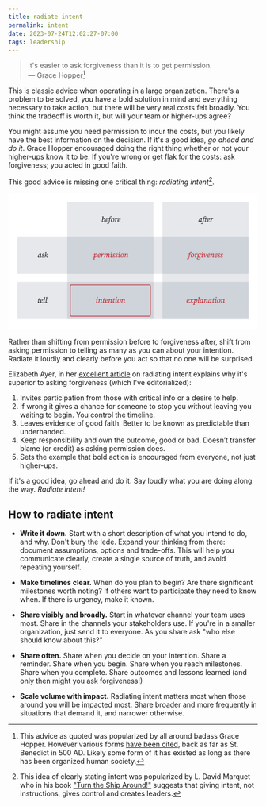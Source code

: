 ```yaml
---
title: radiate intent
permalink: intent
date: 2023-07-24T12:02:27-07:00
tags: leadership
---
```


> It's easier to ask forgiveness than it is to get permission.\
> — Grace Hopper[^1]

[^1]:
    This advice as quoted was popularized by all around badass Grace Hopper.
    However various forms [have been cited][forgive quote], back as far as St.
    Benedict in 500 AD. Likely some form of it has existed as long as there has
    been organized human society.

This is classic advice when operating in a large organization. There's a problem
to be solved, you have a bold solution in mind and everything necessary to take
action, but there will be very real costs felt broadly. You think the tradeoff
is worth it, but will your team or higher-ups agree?

You might assume you need permission to incur the costs, but you likely have the
best information on the decision. If it's a good idea, _go ahead and do it_.
Grace Hopper encouraged doing the right thing whether or not your higher-ups
know it to be. If you're wrong or get flak for the costs: ask forgiveness; you
acted in good faith.

This good advice is missing one critical thing: _radiating intent_[^2].

[^2]:
    This idea of clearly stating intent was popularized by L. David Marquet who
    in his book ["Turn the Ship Around!"][turn the ship around] suggests that
    giving intent, not instructions, gives control and creates leaders.

![intention is telling not asking](../media/222f597868763d3e.svg)

Rather than shifting from permission before to forgiveness after, shift from
asking permission to telling as many as you can about your intention. Radiate it
loudly and clearly before you act so that no one will be surprised.

Elizabeth Ayer, in her [excellent article][elizayer article] on radiating intent
explains why it's superior to asking forgiveness (which I've editorialized):

1. Invites participation from those with critical info or a desire to help.
2. If wrong it gives a chance for someone to stop you without leaving you
   waiting to begin. You control the timeline. 
3. Leaves evidence of good faith. Better to be known as predictable than
   underhanded.
4. Keep responsibility and own the outcome, good or bad. Doesn’t transfer blame
   (or credit) as asking permission does.
5. Sets the example that bold action is encouraged from everyone, not just
   higher-ups.

If it's a good idea, go ahead and do it. Say loudly what you are doing along the
way. _Radiate intent!_

## How to radiate intent

- **Write it down.** Start with a short description of what you intend to do,
  and why. Don't bury the lede. Expand your thinking from there: document
  assumptions, options and trade-offs. This will help you communicate clearly,
  create a single source of truth, and avoid repeating yourself.

- **Make timelines clear.** When do you plan to begin? Are there significant
  milestones worth noting? If others want to participate they need to know when.
  If there is urgency, make it known.

- **Share visibly and broadly.** Start in whatever channel your team uses most.
  Share in the channels your stakeholders use. If you're in a smaller
  organization, just send it to everyone. As you share ask "who else should
  know about this?"

- **Share often.** Share when you decide on your intention. Share a reminder.
  Share when you begin. Share when you reach milestones. Share when you
  complete. Share outcomes and lessons learned (and only then might you ask
  forgiveness!)

- **Scale volume with impact.** Radiating intent matters most when those around
  you will be impacted most. Share broader and more frequently in situations
  that demand it, and narrower otherwise.

[forgive quote]: https://quoteinvestigator.com/2018/06/19/forgive/
[elizayer article]:
  https://medium.com/@ElizAyer/dont-ask-forgiveness-radiate-intent-d36fd22393a3
[turn the ship around]:
  https://www.amazon.com/Turn-Ship-Around-Turning-Followers/dp/1591846404/

